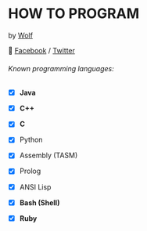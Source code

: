 # HOW TO PROGRAM
 by [Wolf](https://github.com/wolfsyntax/)

 :bust_in_silhouette: [Facebook](https://web.facebook.com/wolf.syntax "Facebook Profile") / [Twitter](https://twitter.com/wolfsyntax)

###### Known programming languages:

- [x] **Java**
- [x] **C++**
- [x] **C**
- [x] Python
- [x] Assembly \(TASM)
- [x] Prolog
- [x] ANSI Lisp
- [x] **Bash \(Shell)**
- [x] **Ruby**

